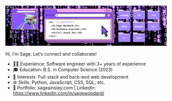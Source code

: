 ![Sage Woodard – Software Engineer](banner.png)

Hi, I’m Sage. Let’s connect and collaborate!

- 👩‍💻 Experience: Software engineer with 3+ years of experience
- 🎓 Education: B.S. in Computer Science (2023)
- 👾 Interests: Full-stack and back-end web development
- ⚙️ Skills: Python, JavaScript, CSS, SQL, etc.
- 🔗 Portfolio: sageainsley.com | LinkedIn: https://www.linkedin.com/in/sagewoodard/

<!---
sagewoodard/sagewoodard is a ✨ special ✨ repository because its `README.md` (this file) appears on your GitHub profile.
You can click the Preview link to take a look at your changes.
--->
